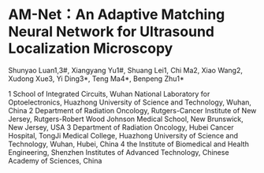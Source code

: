 # AM-Net：An Adaptive Matching Neural Network for Ultrasound Localization Microscopy

Shunyao Luan1,3#, Xiangyang Yu1#, Shuang Lei1, Chi Ma2, Xiao Wang2, Xudong Xue3, Yi Ding3*, Teng Ma4*, Benpeng Zhu1*

1 School of Integrated Circuits, Wuhan National Laboratory for Optoelectronics, Huazhong University of Science and Technology, Wuhan, China
2 Department of Radiation Oncology, Rutgers-Cancer Institute of New Jersey, Rutgers-Robert Wood Johnson Medical School, New Brunswick, New Jersey, USA
3 Department of Radiation Oncology, Hubei Cancer Hospital, TongJi Medical College, Huazhong University of Science and Technology, Wuhan, Hubei, China
4 the Institute of Biomedical and Health Engineering, Shenzhen Institutes of Advanced Technology, Chinese Academy of Sciences, China




